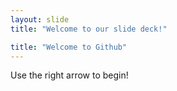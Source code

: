 ```yaml
---
layout: slide
title: "Welcome to our slide deck!"

title: "Welcome to Github"
---
```

Use the right arrow to begin!
